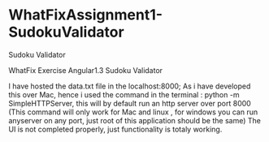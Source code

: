 # WhatFixAssignment1-SudokuValidator
Sudoku Validator

WhatFix Exercise Angular1.3 Sudoku Validator

I have hosted the data.txt file in the localhost:8000;
As i have developed this over Mac, hence i used the command in the terminal :  python -m SimpleHTTPServer, this will by default run an http server over port 8000 (This command will only work for Mac and linux , for windows you can run anyserver on any port, just root of this application should be the same)
The UI is not completed properly, just functionality is totaly working.

